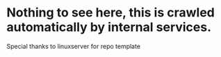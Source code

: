 # Nothing to see here, this is crawled automatically by internal services.

Special thanks to linuxserver for repo template
